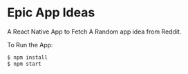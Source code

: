 # Epic App Ideas

A React Native App to Fetch A Random app idea from Reddit.


To Run the App:

```bash
$ npm install
$ npm start
```